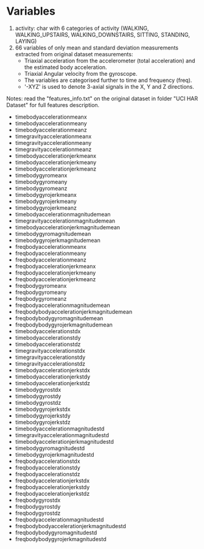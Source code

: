 Variables
=========
1. activity: char with 6 categories of activity (WALKING, WALKING_UPSTAIRS, WALKING_DOWNSTAIRS, SITTING, STANDING, LAYING)
2. 66 variables of only mean and standard deviation measurements extracted from original dataset measurements:
    - Triaxial acceleration from the accelerometer (total acceleration) and the estimated body acceleration.
    - Triaxial Angular velocity from the gyroscope. 
    - The variables are categorised further to time and frequency (freq). 
    - '-XYZ' is used to denote 3-axial signals in the X, Y and Z directions.
    
Notes: read the "features_info.txt" on the original dataset in folder "UCI HAR Dataset" for full features description.

- timebodyaccelerationmeanx
- timebodyaccelerationmeany
- timebodyaccelerationmeanz
- timegravityaccelerationmeanx
- timegravityaccelerationmeany
- timegravityaccelerationmeanz
- timebodyaccelerationjerkmeanx
- timebodyaccelerationjerkmeany
- timebodyaccelerationjerkmeanz
- timebodygyromeanx
- timebodygyromeany
- timebodygyromeanz
- timebodygyrojerkmeanx
- timebodygyrojerkmeany
- timebodygyrojerkmeanz
- timebodyaccelerationmagnitudemean
- timegravityaccelerationmagnitudemean
- timebodyaccelerationjerkmagnitudemean
- timebodygyromagnitudemean
- timebodygyrojerkmagnitudemean
- freqbodyaccelerationmeanx
- freqbodyaccelerationmeany
- freqbodyaccelerationmeanz
- freqbodyaccelerationjerkmeanx
- freqbodyaccelerationjerkmeany
- freqbodyaccelerationjerkmeanz
- freqbodygyromeanx
- freqbodygyromeany
- freqbodygyromeanz
- freqbodyaccelerationmagnitudemean
- freqbodybodyaccelerationjerkmagnitudemean
- freqbodybodygyromagnitudemean
- freqbodybodygyrojerkmagnitudemean
- timebodyaccelerationstdx
- timebodyaccelerationstdy
- timebodyaccelerationstdz
- timegravityaccelerationstdx
- timegravityaccelerationstdy
- timegravityaccelerationstdz
- timebodyaccelerationjerkstdx
- timebodyaccelerationjerkstdy
- timebodyaccelerationjerkstdz
- timebodygyrostdx
- timebodygyrostdy
- timebodygyrostdz
- timebodygyrojerkstdx
- timebodygyrojerkstdy
- timebodygyrojerkstdz
- timebodyaccelerationmagnitudestd
- timegravityaccelerationmagnitudestd
- timebodyaccelerationjerkmagnitudestd
- timebodygyromagnitudestd
- timebodygyrojerkmagnitudestd
- freqbodyaccelerationstdx
- freqbodyaccelerationstdy
- freqbodyaccelerationstdz
- freqbodyaccelerationjerkstdx
- freqbodyaccelerationjerkstdy
- freqbodyaccelerationjerkstdz
- freqbodygyrostdx
- freqbodygyrostdy
- freqbodygyrostdz
- freqbodyaccelerationmagnitudestd
- freqbodybodyaccelerationjerkmagnitudestd
- freqbodybodygyromagnitudestd
- freqbodybodygyrojerkmagnitudestd
